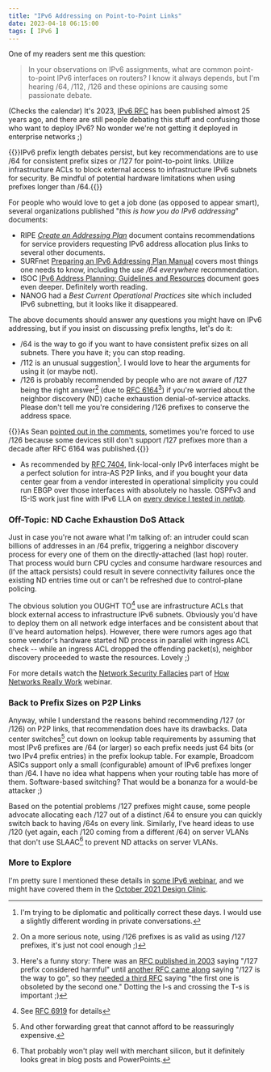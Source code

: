 ```yaml
---
title: "IPv6 Addressing on Point-to-Point Links"
date: 2023-04-18 06:15:00
tags: [ IPv6 ]
---
```

One of my readers sent me this question:

> In your observations on IPv6 assignments, what are common point-to-point IPv6 interfaces on routers?  I know it always depends, but I'm hearing /64, /112, /126 and these opinions are causing some passionate debate.

(Checks the calendar) It's 2023, [IPv6 RFC](https://www.rfc-editor.org/rfc/rfc2460) has been published almost 25 years ago, and there are still people debating this stuff and confusing those who want to deploy IPv6? No wonder we're not getting it deployed in enterprise networks ;)
<!--more-->
{{<tldr model="ChatGPT GPT-4">}}IPv6 prefix length debates persist, but key recommendations are to use /64 for consistent prefix sizes or /127 for point-to-point links. Utilize infrastructure ACLs to block external access to infrastructure IPv6 subnets for security. Be mindful of potential hardware limitations when using prefixes longer than /64.{{</tldr>}}

For people who would love to get a job done (as opposed to appear smart), several organizations published "_this is how you do IPv6 addressing_" documents:

* RIPE _[Create an Addressing Plan](https://www.ripe.net/publications/ipv6-info-centre/deployment-planning/create-an-addressing-plan)_ document contains recommendations for service providers requesting IPv6 address allocation plus links to several other documents.
* SURFnet [Preparing an IPv6 Addressing Plan Manual](https://www.ripe.net/support/training/material/IPv6-for-LIRs-Training-Course/Preparing-an-IPv6-Addressing-Plan.pdf) covers most things one needs to know, including the _use /64 everywhere_ recommendation.
* ISOC [IPv6 Address Planning: Guidelines and Resources](https://www.internetsociety.org/resources/deploy360/2013/ipv6-address-planning-guidelines-for-ipv6-address-allocation/) document goes even deeper. Definitely worth reading.
* NANOG had a _Best Current Operational Practices_ site which included IPv6 subnetting, but it looks like it disappeared.

The above documents should answer any questions you might have on IPv6 addressing, but if you insist on discussing prefix lengths, let's do it:

* /64 is the way to go if you want to have consistent prefix sizes on all subnets. There you have it; you can stop reading.
* /112 is an unusual suggestion[^PC]. I would love to hear the arguments for using it (or maybe not).
* /126 is probably recommended by people who are not aware of /127 being the right answer[^HIP] (due to [RFC 6164](https://www.rfc-editor.org/rfc/rfc6164)[^6164]) if you're worried about the neighbor discovery (ND) cache exhaustion denial-of-service attacks. Please don't tell me you're considering /126 prefixes to conserve the address space.

{{<note warn>}}As Sean [pointed out in the comments](https://blog.ipspace.net/2023/04/ipv6-p2p-addressing.html#1763), sometimes you're forced to use /126 because some devices still don't support /127 prefixes more than a decade after RFC 6164 was published.{{</note>}}

* As recommended by [RFC 7404](https://www.rfc-editor.org/rfc/rfc7404.html), link-local-only IPv6 interfaces might be a perfect solution for intra-AS P2P links, and if you bought your data center gear from a vendor interested in operational simplicity you could run EBGP over those interfaces with absolutely no hassle. OSPFv3 and IS-IS work just fine with IPv6 LLA on [every device I tested in _netlab_](https://netsim-tools.readthedocs.io/en/latest/platforms.html#supported-configuration-modules).

[^HIP]: On a more serious note, using /126 prefixes is as valid as using /127 prefixes, it's just not cool enough ;)

[^PC]: I'm trying to be diplomatic and politically correct these days. I would use a slightly different wording in private conversations.

[^6164]: Here's a funny story: There was an [RFC published in 2003](https://www.rfc-editor.org/rfc/rfc3627) saying "/127 prefix considered harmful" until [another RFC came along](https://www.rfc-editor.org/rfc/rfc6164) saying "/127 is the way to go", so they [needed a third RFC](https://www.rfc-editor.org/rfc/rfc6547) saying "the first one is obsoleted by the second one." Dotting the I-s and crossing the T-s is important ;)

### Off-Topic: ND Cache Exhaustion DoS Attack

Just in case you're not aware what I'm talking of: an intruder could scan billions of addresses in an /64 prefix, triggering a neighbor discovery process for every one of them on the directly-attached (last hop) router. That process would burn CPU cycles and consume hardware resources and (if the attack persists) could result in severe connectivity failures once the existing ND entries time out or can't be refreshed due to control-plane policing.

The obvious solution you OUGHT TO[^YRS] use are infrastructure ACLs that block external access to infrastructure IPv6 subnets. Obviously you'd have to deploy them on all network edge interfaces and be consistent about that (I've heard automation helps). However, there were rumors ages ago that some vendor's hardware started ND process in parallel with ingress ACL check -- while an ingress ACL dropped the offending packet(s), neighbor discovery proceeded to waste the resources. Lovely ;)

For more details watch the [Network Security Fallacies](https://my.ipspace.net/bin/list?id=Net101#NETSEC) part of [How Networks Really Work](https://www.ipspace.net/How_Networks_Really_Work) webinar.

[^YRS]: See [RFC 6919](https://www.rfc-editor.org/rfc/rfc6919) for details

### Back to Prefix Sizes on P2P Links

Anyway, while I understand the reasons behind recommending /127 (or /126) on P2P links, that recommendation does have its drawbacks. Data center switches[^FG] cut down on lookup table requirements by assuming that most IPv6 prefixes are /64 (or larger) so each prefix needs just 64 bits (or two IPv4 prefix entries) in the prefix lookup table. For example, Broadcom ASICs support only a small (configurable) amount of IPv6 prefixes longer than /64. I have no idea what happens when your routing table has more of them. Software-based switching? That would be a bonanza for a would-be attacker ;)

[^FG]: And other forwarding great that cannot afford to be reassuringly expensive.

Based on the potential problems /127 prefixes might cause, some people advocate allocating each /127 out of a distinct /64 to ensure you can quickly switch back to having /64s on every link. 
Similarly, I've heard ideas to use /120 (yet again, each /120 coming from a different /64) on server VLANs that don't use SLAAC[^MC] to prevent ND attacks on server VLANs.

### More to Explore

I'm pretty sure I mentioned these details in [some IPv6 webinar](https://www.ipspace.net/IPv6), and we might have covered them in the [October 2021 Design Clinic](https://my.ipspace.net/bin/list?id=Design#2021_10).

[^MC]: That probably won't play well with merchant silicon, but it definitely looks great in blog posts and PowerPoints.
